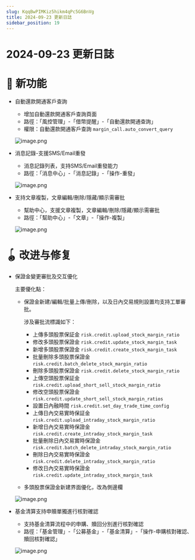```yaml
---
slug: KqqBwPIMKiz5hikm4qPc5G6BnVg
title: 2024-09-23 更新日誌
sidebar_position: 19
---
```



# 2024-09-23 更新日誌


# 🎉 新功能

- 自動還款開通客戶查詢
    - 增加自動還款開通客戶查詢頁面
    - 路徑：「風控管理」-「借幣提醒」-「自動還款開通查詢」
    - 權限：自動還款開通客戶查詢 `margin_call.auto_convert_query`

    ![image.png](/assets/822e9d60aca24992727a4d16c1f940ca.png)

- 消息記錄-支援SMS/Email重發
    - 消息記錄列表，支持SMS/Email重發能力
    - 路徑：「消息中心」-「消息記錄」-「操作-重發」

    ![image.png](/assets/c7cb0bf5986a30169856d98c72023311.png)

- 支持文章複製，文章編輯/刪除/隱藏/顯示需審批
    - 幫助中心，支援文章複製，文章編輯/刪除/隱藏/顯示需審批
    - 路徑：「幫助中心」-「文章」-「操作-複製」

    ![image.png](/assets/a3ac5951b4f6f1561024264596981422.png)


# 🪀 改进与修复

- 保證金變更審批及交互優化

    主要優化點：

    - 保證金新建/編輯/批量上傳/刪除，以及日內交易規則設置均支持工單審批。

        涉及審批流標識如下：

        - 上傳多頭股票保証金 `risk.credit.upload_stock_margin_ratio`
        - 修改多頭股票保證金 `risk.credit.update_stock_margin_task`
        - 新增多頭股票保證金 `risk.credit.create_stock_margin_task`
        - 批量刪除多頭股票保證金 `risk.credit.batch_delete_stock_margin_ratio`
        - 刪除多頭股票保證金 `risk.credit.delete_stock_margin_ratio`
        - 上傳空頭股票保証金 `risk.credit.upload_short_sell_stock_margin_ratio`
        - 修改空頭股票保證金 `risk.credit.update_short_sell_stock_margin_ratios`
        - 設置日內融時間 `risk.credit.set_day_trade_time_config`
        - 上傳日內交易實時保証金 `risk.credit.upload_intraday_stock_margin_ratio`
        - 新增日內交易實時保證金 `risk.credit.create_intraday_stock_margin_task`
        - 批量刪除日內交易實時保證金 `risk.credit.batch_delete_intraday_stock_margin_ratio`
        - 刪除日內交易實時保證金 `risk.credit.delete_intraday_stock_margin_ratio`
        - 修改日內交易實時保證金 `risk.credit.update_intraday_stock_margin_task`
    - 多頭股票保證金新建界面優化，改為側邊欄

    ![image.png](/assets/71ae2e5f59417b1ad6e6a3d811694c06.png)

- 基金清算支持申贖單獨進行核對確認
    - 支持基金清算流程中的申購、贖回分別進行核對確認
    - 路徑：「基金管理」-「公募基金」-「基金清算」-「操作-申購核對確認、贖回核對確認」

    ![image.png](/assets/e2c94547abf1642e4f6e5dd9041f7908.png)

